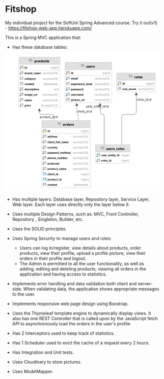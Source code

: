 # Fitshop 


My individual project for the SoftUni Spring Advanced course.
Try it out(v1) - https://fitshop-web-app.herokuapp.com/

This is a Spring MVC application that: 

* Has these database tables:

![database](database.png)

* Has multiple layers: Database layer, Repository layer, Service Layer,
Web layer. Each layer uses directly only the layer below it.


* Uses multiple Design Patterns, such as: MVC,
  Front Controller, Repository , Singleton, Builder, etc.


* Uses the SOLID principles.


* Uses Spring Security to manage users and roles:
  * Users can log in/register, view details about products, 
  order products, view their profile, upload a profile picture, 
  view their orders in their profile and logout.
  * The Admin is permitted to all the user functionality, as well as
  adding, editing and deleting products, viewing all orders in the application and
  having access to statistics.


* Implements error handling and data validation both client and 
server-side. When validating data, the application shows appropriate messages to the user.


* Implements responsive web page design using Boostrap.


* Uses the Thymeleaf template engine to dynamically display views.
It also has one REST Controller that is called upon by the JavaScript fetch API to asynchronously
load the orders in the user's profile.


* Has 2 Interceptors used to keep track of statistics.


* Has 1 Scheduler used to evict the cache of a request every 2 hours.


* Has Integration and Unit tests.


* Uses Cloudinary to store pictures.


* Uses ModelMapper.






